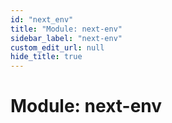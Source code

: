 ```yaml
---
id: "next_env"
title: "Module: next-env"
sidebar_label: "next-env"
custom_edit_url: null
hide_title: true
---
```


# Module: next-env
